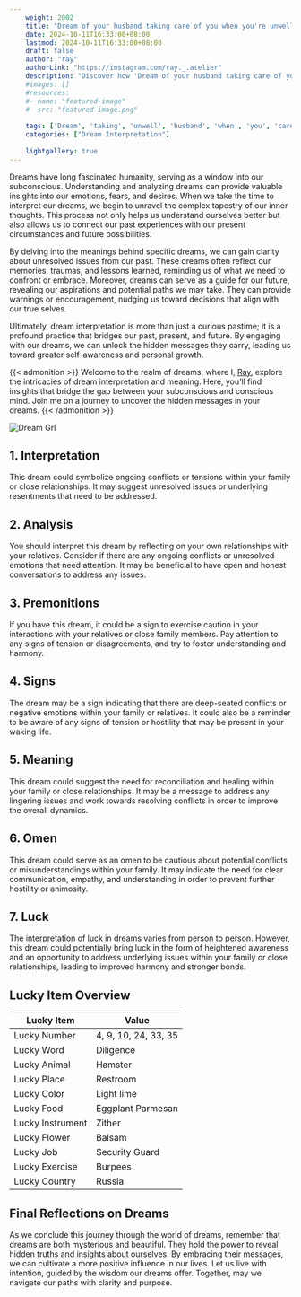 ```yaml
---
    weight: 2002
    title: "Dream of your husband taking care of you when you're unwell."  # Assuming 'title' column exists
    date: 2024-10-11T16:33:00+08:00
    lastmod: 2024-10-11T16:33:00+08:00
    draft: false
    author: "ray"
    authorLink: "https://instagram.com/ray._.atelier"
    description: "Discover how 'Dream of your husband taking care of you when you're unwell.' can interpret your future and uncover its significant meanings in your life."
    #images: []
    #resources:
    #- name: "featured-image"
    #  src: "featured-image.png"
    
    tags: ['Dream', 'taking', 'unwell', 'husband', 'when', 'you', 'care']
    categories: ["Dream Interpretation"]
    
    lightgallery: true
---
```

    
Dreams have long fascinated humanity, serving as a window into our subconscious. Understanding and analyzing dreams can provide valuable insights into our emotions, fears, and desires. When we take the time to interpret our dreams, we begin to unravel the complex tapestry of our inner thoughts. This process not only helps us understand ourselves better but also allows us to connect our past experiences with our present circumstances and future possibilities.

By delving into the meanings behind specific dreams, we can gain clarity about unresolved issues from our past. These dreams often reflect our memories, traumas, and lessons learned, reminding us of what we need to confront or embrace. Moreover, dreams can serve as a guide for our future, revealing our aspirations and potential paths we may take. They can provide warnings or encouragement, nudging us toward decisions that align with our true selves.

Ultimately, dream interpretation is more than just a curious pastime; it is a profound practice that bridges our past, present, and future. By engaging with our dreams, we can unlock the hidden messages they carry, leading us toward greater self-awareness and personal growth.

{{< admonition >}}
Welcome to the realm of dreams, where I, [Ray](https://instagram.com/ray._.atelier), explore the intricacies of dream interpretation and meaning. Here, you’ll find insights that bridge the gap between your subconscious and conscious mind. Join me on a journey to uncover the hidden messages in your dreams.
{{< /admonition >}}

![Dream Grl](https://cdn.pixabay.com/photo/2017/11/02/03/35/gothic-2910057_1280.jpg "Dream Grl")

## 1. Interpretation
 This dream could symbolize ongoing conflicts or tensions within your family or close relationships. It may suggest unresolved issues or underlying resentments that need to be addressed.

## 2. Analysis
 You should interpret this dream by reflecting on your own relationships with your relatives. Consider if there are any ongoing conflicts or unresolved emotions that need attention. It may be beneficial to have open and honest conversations to address any issues.

## 3. Premonitions
 If you have this dream, it could be a sign to exercise caution in your interactions with your relatives or close family members. Pay attention to any signs of tension or disagreements, and try to foster understanding and harmony.

## 4. Signs
 The dream may be a sign indicating that there are deep-seated conflicts or negative emotions within your family or relatives. It could also be a reminder to be aware of any signs of tension or hostility that may be present in your waking life.

## 5. Meaning
 This dream could suggest the need for reconciliation and healing within your family or close relationships. It may be a message to address any lingering issues and work towards resolving conflicts in order to improve the overall dynamics.

## 6. Omen
 This dream could serve as an omen to be cautious about potential conflicts or misunderstandings within your family. It may indicate the need for clear communication, empathy, and understanding in order to prevent further hostility or animosity.

## 7. Luck
 The interpretation of luck in dreams varies from person to person. However, this dream could potentially bring luck in the form of heightened awareness and an opportunity to address underlying issues within your family or close relationships, leading to improved harmony and stronger bonds.

## Lucky Item Overview
| Lucky Item          | Value              |
|---------------|--------------------|
| Lucky Number        | 4, 9, 10, 24, 33, 35  |
| Lucky Word          | Diligence |
| Lucky Animal        | Hamster |
| Lucky Place         | Restroom     |
| Lucky Color         | Light lime     |
| Lucky Food          | Eggplant Parmesan      |
| Lucky Instrument    | Zither |
| Lucky Flower        | Balsam    |
| Lucky Job           | Security Guard       |
| Lucky Exercise      | Burpees  |
| Lucky Country       | Russia    |


##  Final Reflections on Dreams

As we conclude this journey through the world of dreams, remember that dreams are both mysterious and beautiful. They hold the power to reveal hidden truths and insights about ourselves. By embracing their messages, we can cultivate a more positive influence in our lives. Let us live with intention, guided by the wisdom our dreams offer. Together, may we navigate our paths with clarity and purpose.
